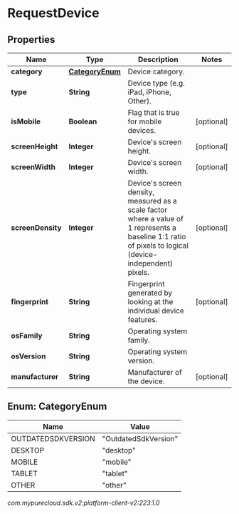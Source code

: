 # RequestDevice


## Properties

| Name | Type | Description | Notes |
| ------------ | ------------- | ------------- | ------------- |
| **category** | [**CategoryEnum**](#Enum--CategoryEnum) | Device category. |  |
| **type** | **String** | Device type (e.g. iPad, iPhone, Other). |  |
| **isMobile** | **Boolean** | Flag that is true for mobile devices. |  [optional] |
| **screenHeight** | **Integer** | Device's screen height. |  [optional] |
| **screenWidth** | **Integer** | Device's screen width. |  [optional] |
| **screenDensity** | **Integer** | Device's screen density, measured as a scale factor where a value of 1 represents a baseline 1:1 ratio of pixels to logical (device-independent) pixels. |  [optional] |
| **fingerprint** | **String** | Fingerprint generated by looking at the individual device features. |  [optional] |
| **osFamily** | **String** | Operating system family. |  |
| **osVersion** | **String** | Operating system version. |  |
| **manufacturer** | **String** | Manufacturer of the device. |  [optional] |


## Enum: CategoryEnum

| Name | Value |
| ---- | ----- |
| OUTDATEDSDKVERSION | &quot;OutdatedSdkVersion&quot; | 
| DESKTOP | &quot;desktop&quot; | 
| MOBILE | &quot;mobile&quot; | 
| TABLET | &quot;tablet&quot; | 
| OTHER | &quot;other&quot; | 




_com.mypurecloud.sdk.v2:platform-client-v2:223.1.0_
